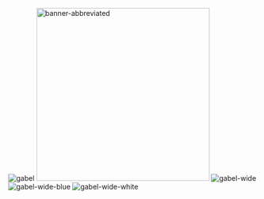 ![gabel](https://github.com/ConstructWorks/.github/assets/1390068/6abd9b7b-bdfd-40c3-8bcb-7dced590d445)
<img width="349" alt="banner-abbreviated" src="https://github.com/ConstructWorks/.github/assets/1390068/0f1c2891-f166-45fb-8cdb-6c1188e7282c">
![gabel-wide](https://github.com/ConstructWorks/.github/assets/1390068/f58c9df4-74e3-48a0-86a2-17427bb19d3e)
![gabel-wide-blue](https://github.com/ConstructWorks/.github/assets/1390068/860e97aa-4066-4255-8e33-bc69fc700801)
![gabel-wide-white](https://github.com/ConstructWorks/.github/assets/1390068/e185c45c-2fb0-4260-b9a8-76c67cfe256e)
